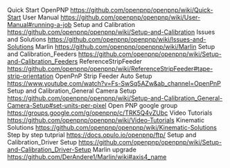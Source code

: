 Quick Start OpenPNP https://github.com/openpnp/openpnp/wiki/Quick-Start
User Manual https://github.com/openpnp/openpnp/wiki/User-Manual#running-a-job
Setup and Calibration https://github.com/openpnp/openpnp/wiki/Setup-and-Calibration
Issues and Solutions https://github.com/openpnp/openpnp/wiki/Issues-and-Solutions
Marlin https://github.com/openpnp/openpnp/wiki/Marlin
Setup and Calibration_Feeders https://github.com/openpnp/openpnp/wiki/Setup-and-Calibration_Feeders
ReferenceStripFeeder https://github.com/openpnp/openpnp/wiki/ReferenceStripFeeder#tape-strip-orientation
OpenPnP Strip Feeder Auto Setup https://www.youtube.com/watch?v=Fs-SwSq5AZw&ab_channel=OpenPnP
Setup and Calibration_General Camera Setup https://github.com/openpnp/openpnp/wiki/Setup-and-Calibration_General-Camera-Setup#set-units-per-pixel
Open PNP google group https://groups.google.com/g/openpnp/c/TRK5Q4vZUbc
Video Tutorials https://github.com/openpnp/openpnp/wiki/Video-Tutorials
Kinematic Solutions https://github.com/openpnp/openpnp/wiki/Kinematic-Solutions
Step by step tutprial https://docs.opulo.io/openpnp/ftp/
Setup and Calibration_Driver Setup https://github.com/openpnp/openpnp/wiki/Setup-and-Calibration_Driver-Setup
Marlin upgrade https://github.com/DerAndere1/Marlin/wiki#axis4_name
